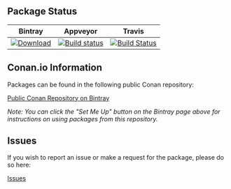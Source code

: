 ## Package Status

| Bintray | Appveyor | Travis |
|---------|----------|--------|
|[![Download](https://api.bintray.com/packages/jlight/conan-public/nanoflann%3Ajlight/images/download.svg)](https://bintray.com/jlight/conan-public/nanoflann%3Ajlight/_latestVersion)|[![Build status](https://ci.appveyor.com/api/projects/status/github/J-Light/conan-nanoflann?svg=true)](https://ci.appveyor.com/project/J-Light/conan-nanoflann)|[![Build Status](https://travis-ci.org/J-Light/conan-nanoflann.svg?branch=master)](https://travis-ci.org/J-Light/conan-nanoflann)|

## Conan.io Information

Packages can be found in the following public Conan repository:

[Public Conan Repository on Bintray](https://bintray.com/jlight/conan-public)

*Note: You can click the "Set Me Up" button on the Bintray page above for instructions on using packages from this repository.*

## Issues

If you wish to report an issue or make a request for the package, please do so here:

[Issues](https://github.com/J-Light/conan-nanoflann/issues)

